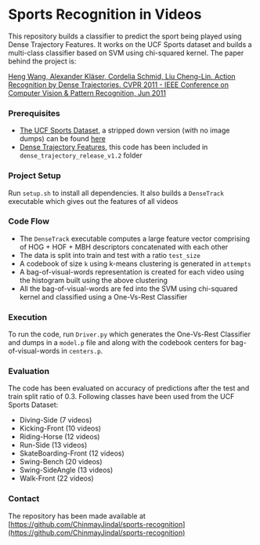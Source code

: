 # Sports Recognition in Videos

This repository builds a classifier to predict the sport being played using Dense Trajectory Features. It works
on the UCF Sports dataset and builds a multi-class classifier based on SVM using chi-squared kernel. The paper behind the project is:

[Heng Wang, Alexander Kläser, Cordelia Schmid, Liu Cheng-Lin. Action Recognition by Dense Trajectories. CVPR 2011 - IEEE Conference on Computer Vision & Pattern Recognition, Jun 2011](https://hal.inria.fr/inria-00583818)

### Prerequisites
* [The UCF Sports Dataset](http://crcv.ucf.edu/data/UCF_Sports_Action.php), a
stripped down version (with no image dumps) can be found
[here](https://www.dropbox.com/sh/e3r7jonuprxiqhn/AAD9wRI3lfqOrrYN8aY4yXMDa?dl=0)
* [Dense Trajectory Features](https://lear.inrialpes.fr/people/wang/dense_trajectories),
this code has been included in `dense_trajectory_release_v1.2` folder

### Project Setup
Run `setup.sh` to install all dependencies. It also builds a `DenseTrack` executable
which gives out the features of all videos

### Code Flow
* The `DenseTrack` executable computes a large feature vector comprising of
HOG + HOF + MBH descriptors concatenated with each other
* The data is split into train and test with a ratio `test_size`
* A codebook of size `k` using k-means clustering is generated in `attempts`
* A bag-of-visual-words representation is created for each video using the
histogram built using the above clustering
* All the bag-of-visual-words are fed into the SVM using chi-squared kernel
and classified using a One-Vs-Rest Classifier

### Execution
To run the code, run `Driver.py` which generates the One-Vs-Rest Classifier and
dumps in a `model.p` file and along with the codebook centers for bag-of-visual-words
in `centers.p`.

### Evaluation
The code has been evaluated on accuracy of predictions after the test and train
split ratio of 0.3. Following classes have been used from the UCF Sports Dataset:
* Diving-Side (7 videos)
* Kicking-Front (10 videos)
* Riding-Horse (12 videos)
* Run-Side (13 videos)
* SkateBoarding-Front (12 videos)
* Swing-Bench (20 videos)
* Swing-SideAngle (13 videos)
* Walk-Front (22 videos)

### Contact
The repository has been made available at
[https://github.com/ChinmayJindal/sports-recognition](https://github.com/ChinmayJindal/sports-recognition)
